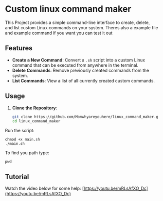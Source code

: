 # Custom linux command maker

This Project provides a simple command-line interface to create, delete, and list custom Linux commands on your system.
Theres also a example file and example command if you want you can test it out

## Features

- **Create a New Command**: Convert a `.sh` script into a custom Linux command that can be executed from anywhere in the terminal.
- **Delete Commands**: Remove previously created commands from the system.
- **List Commands**: View a list of all currently created custom commands.


## Usage

1. **Clone the Repository**:
   ```bash
   git clone https://github.com/Momwhyareyouhere/linux_command_maker.git
   cd linux_command_maker
   ```
Run the script:
```
chmod +x main.sh
./main.sh
```

To find you path type:
```
pwd
```


## Tutorial
Watch the video below for some help:
[https://youtu.be/mRLsAfXO_Dc](https://youtu.be/mRLsAfXO_Dc)




